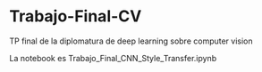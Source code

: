# Trabajo-Final-CV

TP final de la diplomatura de deep learning sobre computer vision

La notebook es Trabajo_Final_CNN_Style_Transfer.ipynb
